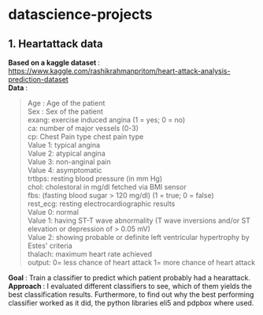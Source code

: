 # datascience-projects
## 1. Heartattack data

<b> Based on a kaggle dataset </b>: https://www.kaggle.com/rashikrahmanpritom/heart-attack-analysis-prediction-dataset <br>
<b> Data </b>: <br>
    <BLOCKQUOTE>
    Age : Age of the patient <br>
    Sex : Sex of the patient <br>
    exang: exercise induced angina (1 = yes; 0 = no) <br>
    ca: number of major vessels (0-3) <br>
    cp: Chest Pain type chest pain type <br>
        Value 1: typical angina <br>
        Value 2: atypical angina <br>
        Value 3: non-anginal pain <br>
        Value 4: asymptomatic <br>
    trtbps: resting blood pressure (in mm Hg) <br>
    chol: cholestoral in mg/dl fetched via BMI sensor <br>
    fbs: (fasting blood sugar > 120 mg/dl) (1 = true; 0 = false) <br>
    rest_ecg: resting electrocardiographic results <br>
        Value 0: normal <br>
        Value 1: having ST-T wave abnormality (T wave inversions and/or ST elevation or depression of > 0.05 mV) <br>
        Value 2: showing probable or definite left ventricular hypertrophy by Estes' criteria <br>
    thalach: maximum heart rate achieved <br>
    output: 0= less chance of heart attack 1= more chance of heart attack <br>
    </BLOCKQUOTE>

<b> Goal </b>: Train a classifier to predict which patient probably had a hearattack.  <br>
<b> Approach </b>: I evaluated different classifiers to see, which of them yields the best classification results. Furthermore, to find out why the best performing classifier worked as it did, the python libraries eli5 and pdpbox where used.

